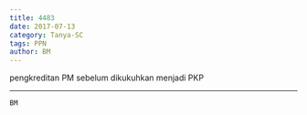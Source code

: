 ```yaml
---
title: 4483
date: 2017-07-13
category: Tanya-SC
tags: PPN
author: BM
---
```


pengkreditan PM sebelum dikukuhkan menjadi PKP

---



`BM`

